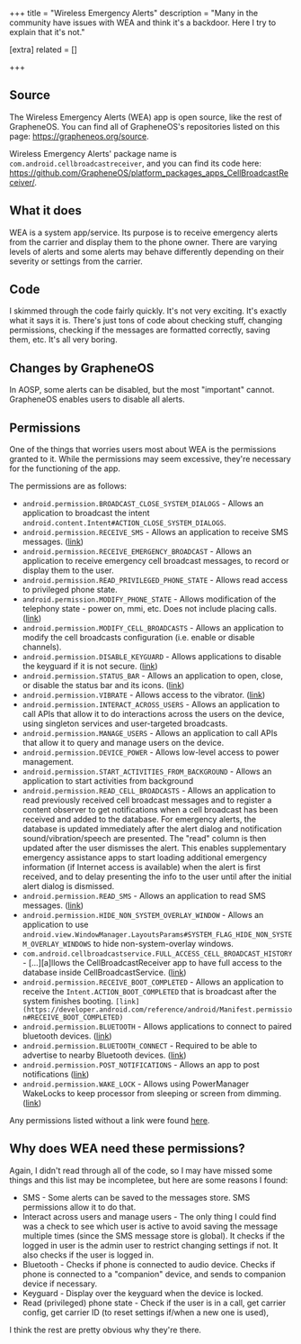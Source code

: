 +++
title = "Wireless Emergency Alerts"
description = "Many in the community have issues with WEA and think it's a backdoor. Here I try to explain that it's not."

[extra]
related = []

+++
## Source
The Wireless Emergency Alerts (WEA) app is open source, like the rest of GrapheneOS. You can find all of GrapheneOS's repositories listed on this page: https://grapheneos.org/source.

Wireless Emergency Alerts' package name is `com.android.cellbroadcastreceiver`, and you can find its code here: https://github.com/GrapheneOS/platform_packages_apps_CellBroadcastReceiver/.

## What it does
WEA is a system app/service. Its purpose is to receive emergency alerts from the carrier and display them to the phone owner. There are varying levels of alerts and some alerts may behave differently depending on their severity or settings from the carrier.

## Code
I skimmed through the code fairly quickly. It's not very exciting. It's exactly what it says it is. There's just tons of code about checking stuff, changing permissions, checking if the messages are formatted correctly, saving them, etc. It's all very boring.

## Changes by GrapheneOS
In AOSP, some alerts can be disabled, but the most "important" cannot. GrapheneOS enables users to disable all alerts.

## Permissions
One of the things that worries users most about WEA is the permissions granted to it. While the permissions may seem excessive, they're necessary for the functioning of the app.

The permissions are as follows:

- `android.permission.BROADCAST_CLOSE_SYSTEM_DIALOGS` - Allows an application to broadcast the intent `android.content.Intent#ACTION_CLOSE_SYSTEM_DIALOGS`.
- `android.permission.RECEIVE_SMS` - Allows an application to receive SMS messages. ([link](https://developer.android.com/reference/android/Manifest.permission#RECEIVE_SMS))
- `android.permission.RECEIVE_EMERGENCY_BROADCAST` - Allows an application to receive emergency cell broadcast messages, to record or display them to the user.
- `android.permission.READ_PRIVILEGED_PHONE_STATE` - Allows read access to privileged phone state.
- `android.permission.MODIFY_PHONE_STATE` - Allows modification of the telephony state - power on, mmi, etc. Does not include placing calls. ([link](https://developer.android.com/reference/android/Manifest.permission#MODIFY_PHONE_STATE))
- `android.permission.MODIFY_CELL_BROADCASTS` - Allows an application to modify the cell broadcasts configuration (i.e. enable or disable channels).
- `android.permission.DISABLE_KEYGUARD` - Allows applications to disable the keyguard if it is not secure. ([link](https://developer.android.com/reference/android/Manifest.permission#DISABLE_KEYGUARD))
- `android.permission.STATUS_BAR` - Allows an application to open, close, or disable the status bar and its icons. ([link](https://developer.android.com/reference/android/Manifest.permission#STATUS_BAR))
- `android.permission.VIBRATE` - Allows access to the vibrator. ([link](https://developer.android.com/reference/android/Manifest.permission#VIBRATE))
- `android.permission.INTERACT_ACROSS_USERS` - Allows an application to call APIs that allow it to do interactions across the users on the device, using singleton services and user-targeted broadcasts.
- `android.permission.MANAGE_USERS` - Allows an application to call APIs that allow it to query and manage users on the device.
- `android.permission.DEVICE_POWER` - Allows low-level access to power management.
- `android.permission.START_ACTIVITIES_FROM_BACKGROUND` - Allows an application to start activities from background
- `android.permission.READ_CELL_BROADCASTS` - Allows an application to read previously received cell broadcast messages and to register a content observer to get notifications when a cell broadcast has been received and added to the database. For emergency alerts, the database is updated immediately after the alert dialog and notification sound/vibration/speech are presented. The "read" column is then updated after the user dismisses the alert. This enables supplementary emergency assistance apps to start loading additional emergency information (if Internet access is available) when the alert is first received, and to delay presenting the info to the user until after the initial alert dialog is dismissed.
- `android.permission.READ_SMS` - Allows an application to read SMS messages. ([link](https://developer.android.com/reference/android/Manifest.permission#READ_SMS))
- `android.permission.HIDE_NON_SYSTEM_OVERLAY_WINDOW` - Allows an application to use `android.view.WindowManager.LayoutsParams#SYSTEM_FLAG_HIDE_NON_SYSTEM_OVERLAY_WINDOWS` to hide non-system-overlay windows.
- `com.android.cellbroadcastservice.FULL_ACCESS_CELL_BROADCAST_HISTORY` - [...][a]llows the CellBroadcastReceiver app to have full access to the database inside CellBroadcastService. ([link](https://source.android.com/docs/core/ota/modular-system/cellbroadcast#permission-config))
- `android.permission.RECEIVE_BOOT_COMPLETED` - Allows an application to receive the `Intent.ACTION_BOOT_COMPLETED` that is broadcast after the system finishes booting. `[link](https://developer.android.com/reference/android/Manifest.permission#RECEIVE_BOOT_COMPLETED)`
- `android.permission.BLUETOOTH` - Allows applications to connect to paired bluetooth devices. ([link](https://developer.android.com/reference/android/Manifest.permission#BLUETOOTH))
- `android.permission.BLUETOOTH_CONNECT` - Required to be able to advertise to nearby Bluetooth devices. ([link](https://developer.android.com/reference/android/Manifest.permission#BLUETOOTH_CONNECT))
- `android.permission.POST_NOTIFICATIONS` - Allows an app to post notifications ([link](https://developer.android.com/reference/android/Manifest.permission#POST_NOTIFICATIONS))
- `android.permission.WAKE_LOCK` - Allows using PowerManager WakeLocks to keep processor from sleeping or screen from dimming. ([link](https://developer.android.com/reference/android/Manifest.permission#WAKE_LOCK))

Any permissions listed without a link were found [here](https://github.com/GrapheneOS/platform_frameworks_base/blob/14/core/res/AndroidManifest.xml).

## Why does WEA need these permissions?
Again, I didn't read through all of the code, so I may have missed some things and this list may be incompletee, but here are some reasons I found:

- SMS - Some alerts can be saved to the messages store. SMS permissions allow it to do that.
- Interact across users and manage users - The only thing I could find was a check to see which user is active to avoid saving the message multiple times (since the SMS message store is global). It checks if the logged in user is the admin user to restrict changing settings if not. It also checks if the user is logged in.
- Bluetooth - Checks if phone is connected to audio device. Checks if phone is connected to a "companion" device, and sends to companion device if necessary.
- Keyguard - Display over the keyguard when the device is locked.
- Read (privileged) phone state - Check if the user is in a call, get carrier config, get carrier ID (to reset settings if/when a new one is used), 

I think the rest are pretty obvious why they're there.
